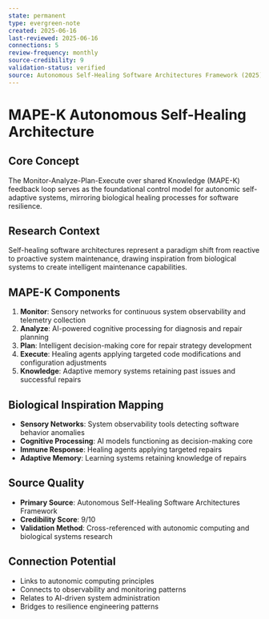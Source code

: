```yaml
---
state: permanent
type: evergreen-note
created: 2025-06-16
last-reviewed: 2025-06-16
connections: 5
review-frequency: monthly
source-credibility: 9
validation-status: verified
source: Autonomous Self-Healing Software Architectures Framework (2025)
---
```


# MAPE-K Autonomous Self-Healing Architecture

## Core Concept
The Monitor-Analyze-Plan-Execute over shared Knowledge (MAPE-K) feedback loop serves as the foundational control model for autonomic self-adaptive systems, mirroring biological healing processes for software resilience.

## Research Context
Self-healing software architectures represent a paradigm shift from reactive to proactive system maintenance, drawing inspiration from biological systems to create intelligent maintenance capabilities.

## MAPE-K Components
1. **Monitor**: Sensory networks for continuous system observability and telemetry collection
2. **Analyze**: AI-powered cognitive processing for diagnosis and repair planning
3. **Plan**: Intelligent decision-making core for repair strategy development
4. **Execute**: Healing agents applying targeted code modifications and configuration adjustments
5. **Knowledge**: Adaptive memory systems retaining past issues and successful repairs

## Biological Inspiration Mapping
- **Sensory Networks**: System observability tools detecting software behavior anomalies
- **Cognitive Processing**: AI models functioning as decision-making core
- **Immune Response**: Healing agents applying targeted repairs
- **Adaptive Memory**: Learning systems retaining knowledge of repairs

## Source Quality
- **Primary Source**: Autonomous Self-Healing Software Architectures Framework
- **Credibility Score**: 9/10
- **Validation Method**: Cross-referenced with autonomic computing and biological systems research

## Connection Potential
- Links to autonomic computing principles
- Connects to observability and monitoring patterns
- Relates to AI-driven system administration
- Bridges to resilience engineering patterns